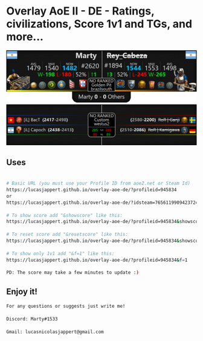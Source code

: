 # Overlay AoE II - DE - Ratings, civilizations, Score 1v1 and TGs, and more...

![wallpaper](https://raw.githubusercontent.com/LucasJappert/overlay-aoe-de/main/img/wallpaper.png)
![wallpaper](https://raw.githubusercontent.com/LucasJappert/overlay-aoe-de/main/img/wallpaper1.png)

## Uses


```bash

# Basic URL (you must use your Profile ID from aoe2.net or Steam Id)
https://lucasjappert.github.io/overlay-aoe-de/?profileid=945834
or
https://lucasjappert.github.io/overlay-aoe-de/?idsteam=76561199094237242

# To show score add "&showscore" like this:
https://lucasjappert.github.io/overlay-aoe-de/?profileid=945834&showscore

# To reset score add "&resetscore" like this:
https://lucasjappert.github.io/overlay-aoe-de/?profileid=945834&showscore&resetscore

# To show only 1v1 add "&f=1" like this:
https://lucasjappert.github.io/overlay-aoe-de/?profileid=945834&f=1

PD: The score may take a few minutes to update :)
```

## Enjoy it!

```bash
For any questions or suggests just write me!

Discord: Marty#1533

Gmail: lucasnicolasjappert@gmail.com
```

